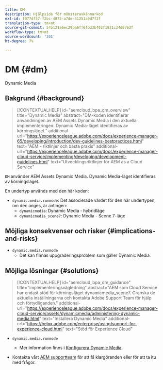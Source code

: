 ```yaml
---
title: DM
description: Hjälpsida för mönsteravkännarkod
exl-id: f077df57-f2bc-4875-a7de-41251a9d7f2f
translation-type: tm+mt
source-git-commit: 54b121a6ec29ba6ff6fb33b402f1821c34d0763f
workflow-type: tm+mt
source-wordcount: '201'
ht-degree: 7%

---
```


# DM {#dm}

Dynamic Media

## Bakgrund {#background}

>[!CONTEXTUALHELP]
>id="aemcloud_bpa_dm_overview"
>title="Dynamic Media"
>abstract="DM-koden identifierar användningen av AEM Assets Dynamic Media i den aktuella implementeringen. Dynamic Media-läget identifieras av körningsläget."
>additional-url="https://experienceleague.adobe.com/docs/experience-manager-65/developing/introduction/dev-guidelines-bestpractices.html" text="AEM - riktlinjer och bästa praxis"
>additional-url="https://experienceleague.adobe.com/docs/experience-manager-cloud-service/implementing/developing/development-guidelines.html" text="Utvecklingsriktlinjer för AEM as a Cloud Service"

`DM` använder AEM Assets Dynamic Media. Dynamic Media-läget identifieras av körningsläget.

En undertyp används med den här koden:

* `dynamic.media.runmode`: Det associerade värdet för den här undertypen, om den anges, är antingen:
   * `dynamicmedia`: Dynamic Media - hybridläge
   * `dynamicmedia_scene7`: Dynamic Media - Scene 7-läge

## Möjliga konsekvenser och risker {#implications-and-risks}

* `dynamic.media.runmode`
   * Det kan finnas uppgraderingsproblem som gäller Dynamic Media.

## Möjliga lösningar {#solutions}

>[!CONTEXTUALHELP]
>id="aemcloud_bpa_dm_guidance"
>title="Implementeringsvägledning"
>abstract="AEM som Cloud Service har endast stöd för körningsläget dynamicmedia_scene7. Granska de aktuella inställningarna och kontakta Adobe Support Team för hjälp och förtydliganden."
>additional-url="https://experienceleague.adobe.com/docs/experience-manager-cloud-service/assets/dynamicmedia/administering-dynamic-media.html" text="Installera Dynamic Media"
>additional-url="https://helpx.adobe.com/enterprise/using/support-for-experience-cloud.html" text="Stöd för Experience Cloud"


* `dynamic.media.runmode`
   * Mer information finns i [Konfigurera Dynamic Media](https://experienceleague.adobe.com/docs/experience-manager-cloud-service/assets/dynamicmedia/administering-dynamic-media.html).

* Kontakta vårt [AEM supportteam](https://helpx.adobe.com/enterprise/using/support-for-experience-cloud.html) för att få klargöranden eller för att ta itu med frågor.
